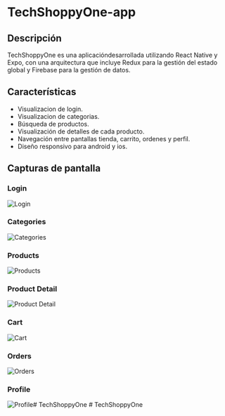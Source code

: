 # TechShoppyOne-app

## Descripción
TechShoppyOne es una aplicacióndesarrollada utilizando React Native y Expo, con una arquitectura que incluye Redux para la gestión del estado global y Firebase para la gestión de datos.

## Características
- Visualizacion de login.
- Visualizacion de categorias.
- Búsqueda de productos.
- Visualización de detalles de cada producto.
- Navegación entre pantallas tienda, carrito, ordenes y perfil.
- Diseño responsivo para android y ios.

## Capturas de pantalla

### Login
![Login](./assets/capturas/login.PNG)

### Categories
![Categories](/assets/capturas/categories.PNG)

### Products
![Products](/assets/capturas/products.PNG)

### Product Detail
![Product Detail](/assets/capturas/productDetail.PNG)

### Cart
![Cart](/assets/capturas/cart.PNG)

### Orders
![Orders](/assets/capturas/orders.PNG)

### Profile
![Profile](/assets/capturas/profile.PNG)#   T e c h S h o p p y O n e  
 #   T e c h S h o p p y O n e  
 